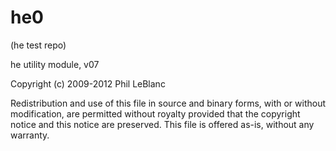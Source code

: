 he0
===

(he test repo)

he utility module,  v07

Copyright (c) 2009-2012  Phil LeBlanc 

Redistribution and use of this file in source and binary forms, 
with or without modification, are permitted without royalty 
provided that the copyright notice and this notice are preserved.
This file is offered as-is, without any warranty.

